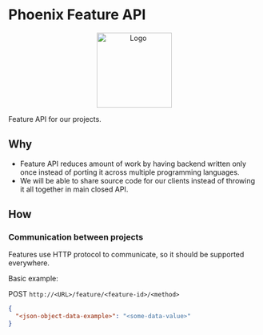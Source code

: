 # Phoenix Feature API

<p align="center">
  <img alt="Logo" src="https://github.com/Phoenix-Gambling/phoenix-feature/blob/main/resources/logo.png?raw=true" width="150">
</p>

Feature API for our projects.

## Why

- Feature API reduces amount of work by having backend written only once instead of porting it across multiple programming languages.
- We will be able to share source code for our clients instead of throwing it all together in main closed API.

## How

### Communication between projects

Features use HTTP protocol to communicate, so it should be supported everywhere.

Basic example:

POST `http://<URL>/feature/<feature-id>/<method>`

```json
{
  "<json-object-data-example>": "<some-data-value>"
}
```